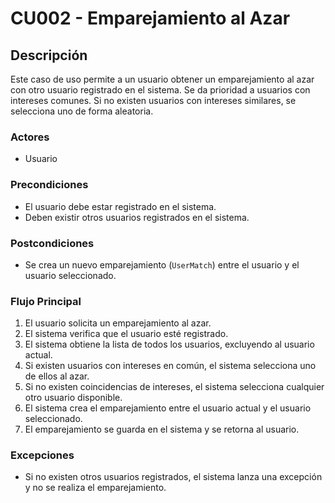# CU002 - Emparejamiento al Azar

## Descripción
Este caso de uso permite a un usuario obtener un emparejamiento al azar con otro usuario registrado en el sistema. Se da prioridad a usuarios con intereses comunes. Si no existen usuarios con intereses similares, se selecciona uno de forma aleatoria.

### Actores
- Usuario

### Precondiciones
- El usuario debe estar registrado en el sistema.
- Deben existir otros usuarios registrados en el sistema.

### Postcondiciones
- Se crea un nuevo emparejamiento (`UserMatch`) entre el usuario y el usuario seleccionado.

### Flujo Principal
1. El usuario solicita un emparejamiento al azar.
2. El sistema verifica que el usuario esté registrado.
3. El sistema obtiene la lista de todos los usuarios, excluyendo al usuario actual.
4. Si existen usuarios con intereses en común, el sistema selecciona uno de ellos al azar.
5. Si no existen coincidencias de intereses, el sistema selecciona cualquier otro usuario disponible.
6. El sistema crea el emparejamiento entre el usuario actual y el usuario seleccionado.
7. El emparejamiento se guarda en el sistema y se retorna al usuario.

### Excepciones
- Si no existen otros usuarios registrados, el sistema lanza una excepción y no se realiza el emparejamiento.